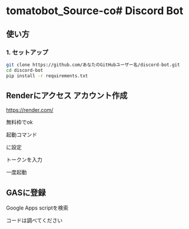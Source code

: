 # tomatobot_Source-co# Discord Bot

## 使い方

### 1. セットアップ
```sh
git clone https://github.com/あなたのGitHubユーザー名/discord-bot.git
cd discord-bot
pip install -r requirements.txt
```

## Renderにアクセス アカウント作成

https://render.com/

無料枠でok

起動コマンド


に設定

トークンを入力

一度起動

## GASに登録
Google Apps scriptを検索

コードは調べてください
